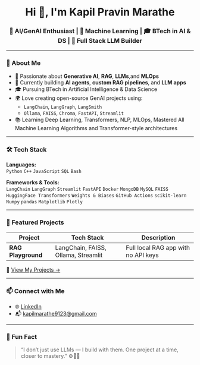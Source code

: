 <!-- GitHub Profile README for Kapil Pravin Marathe -->

<h1 align="center">Hi 👋, I'm Kapil Pravin Marathe</h1>
<h3 align="center">🧠 AI/GenAI Enthusiast | 🔬 Machine Learning | 🎓 BTech in AI & DS | 🔧 Full Stack LLM Builder</h3>

---

### 💫 About Me

- 🚀 Passionate about **Generative AI**, **RAG**, **LLMs**,and **MLOps**
- 💼 Currently building **AI agents**, **custom RAG pipelines**, and **LLM apps**
- 🎓 Pursuing BTech in Artificial Intelligence & Data Science
- 🌍 Love creating open-source GenAI projects using:
  - `LangChain`, `LangGraph`, `LangSmith`
  - `Ollama`, `FAISS`, `Chroma`, `FastAPI`, `Streamlit`
- 📚 Learning Deep Learning, Transformers, NLP, MLOps, Mastered All Machine Learning Algorithms and Transformer-style architectures

---

### 🛠️ Tech Stack

**Languages:**  
`Python` `C++` `JavaScript` `SQL` `Bash`

**Frameworks & Tools:**  
`LangChain` `LangGraph` `Streamlit` `FastAPI` `Docker` `MongoDB` `MySQL` `FAISS` `HuggingFace Transformers` `Weights & Biases` `GitHub Actions` `scikit-learn` `Numpy` `pandas` `Matplotlib` `Plotly`

---

### 📂 Featured Projects

| Project | Tech Stack | Description |
|--------|-------------|-------------|
| **RAG Playground** | LangChain, FAISS, Ollama, Streamlit | Full local RAG app with no API keys |

🔗 [View My Projects →](https://github.com/kapil3771?tab=repositories)

---

### 📫 Connect with Me

- 🌐 [LinkedIn](https://www.linkedin.com/in/kapil-marathe-93a2a32a3)
- 📬 kapilmarathe9123@gmail.com

---

### 📌 Fun Fact

> “I don’t just use LLMs — I build with them. One project at a time, closer to mastery.” ⚙️🧠💥

